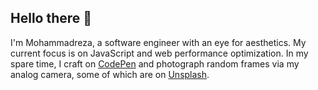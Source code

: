 ## Hello there 👋

I'm Mohammadreza, a software engineer with an eye for aesthetics. My current focus is on JavaScript and web performance optimization. In my spare time, I craft on [CodePen](https://codepen.io/moharnadreza) and photograph random frames via my analog camera, some of which are on [Unsplash](https://unsplash.com/@moharnadreza).
